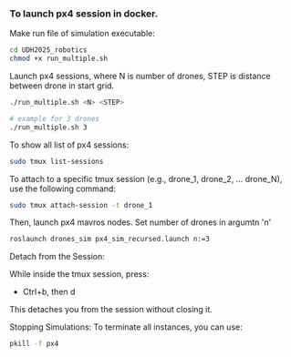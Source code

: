 ### To launch px4 session in docker.

Make run file of simulation executable:

``` bash
cd UDH2025_robotics
chmod +x run_multiple.sh
```

Launch px4 sessions, where N is number of drones, STEP is distance between drone in start grid.
``` bash
./run_multiple.sh <N> <STEP>

# example for 3 drones
./run_multiple.sh 3
```

To show all list of px4 sessions:
``` bash
sudo tmux list-sessions
```

To attach to a specific tmux session (e.g., drone_1, drone_2, ... drone_N), use the following command:

``` bash
sudo tmux attach-session -t drone_1
```

Then, launch px4 mavros nodes. Set number of drones in argumtn 'n'
``` bash
roslaunch drones_sim px4_sim_recursed.launch n:=3
```


Detach from the Session:

While inside the tmux session, press:

- Ctrl+b, then d

This detaches you from the session without closing it.

Stopping Simulations: To terminate all instances, you can use:

```bash
pkill -f px4
```